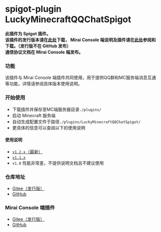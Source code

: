 # spigot-plugin LuckyMinecraftQQChatSpigot

**此插件为 Spigot 插件。**  
**该插件的发行版本请在[此处][Gitee]下载， Mirai Console 端说明及插件请在[此处][Gitee Mirai Console]参阅和下载。（发行版不在 GitHub 发布）**  
**通信协议文档在 Mirai Console 端发布。**

### 功能
该插件与 Mirai Console 端插件共同使用，用于提供QQ群和MC服务端消息互通等功能，详情请参阅具体版本使用说明。

### 开始使用
+ 下载插件并保存至MC端服务器目录`./plugins/`
+ 启动 Minecraft 服务端
+ 自动生成配置文件于路径`./plugins/LuckyMinecraftQQChatSpigot/`
+ 更具体的信息可以查阅以下的使用说明

#### 使用说明
+ [`v1.2.x`（最新）](./docs/1.2.x.md)
+ [`v1.1.x`](./docs/1.1.x.md)
+ `v1.0` 性能非常差，不提供说明文档且不建议使用

### 仓库地址
+ [Gitee（发行版）][Gitee]
+ [GitHub][GitHub]

### Mirai Console 端插件
+ [Gitee（发行版）][Gitee Mirai Console]
+ [GitHub][GitHub Mirai Console]

[Gitee]: https://gitee.com/lucky_he/spigot-plugin-lucky-minecraft-qqchat-spigot
[GitHub]: https://github.com/ECLuckyHe/spigot-plugin-LuckyMinecraftQQChatSpigot
[Gitee Mirai Console]: https://gitee.com/lucky_he/mirai-console-plugin-lucky-minecraft-qqchat-mirai-console
[GitHub Mirai Console]: https://github.com/ECLuckyHe/mirai-console-plugin-LuckyMinecraftQQChatMiraiConsole